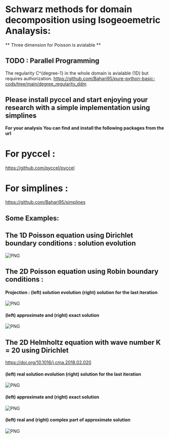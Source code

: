 #  Schwarz methods for domain decomposition using Isogeoemetric Analaysis:

** Three dimension for Poisson is avialable **
## TODO : Parallel Programming
The regularity C^{degree-1} in the whole domain is avialable (1D) but requires authorization.
https://github.com/Bahari95/pure-python-basic-cods/tree/main/degree_regularity_ddm

## Please install pyccel and start enjoying your research with a simple implementation using simplines

**For your analysis You can find and install the following packages from the url**

# For pyccel :
  
  https://github.com/pyccel/pyccel

# For simplines :

  https://github.com/Bahari95/simplines
  
  
## Some Examples:


## The 1D Poisson equation using Dirichlet boundary conditions : solution evolution
![PNG](https://github.com/Bahari95/Isogeometric_analysis_for_domain_decomposition/blob/main/one_dimension/parallel_Schwarz_method_Dirichlet/DD_sol_evol.png)

## The 2D Poisson equation using Robin boundary conditions : 
#### Projection : (left) solution evolution (right) solution for the last iteration
![PNG](https://github.com/Bahari95/Isogeometric_analysis_for_domain_decomposition/blob/main/two_dimension/parallel_Schwarz_method_Robin/on_more_general_geometries/Quart_annulus.png)
#### (left) approximate and (right) exact solution
![PNG](https://github.com/Bahari95/Isogeometric_analysis_for_domain_decomposition/blob/main/two_dimension/parallel_Schwarz_method_Robin/on_more_general_geometries/Quart_annulus_3D.png)

## The 2D Helmholtz equation with wave number K = 20 using Dirichlet

https://doi.org/10.1016/j.cma.2018.02.020
  
#### (left) real solution evolution (right) solution for the last iteration
![PNG](https://github.com/Bahari95/Isogeometric_analysis_for_domain_decomposition_Poisson_equation/blob/main/two_dimension/parallel_Schwarz_method_Dirichlet/Helmholtz_equation/solut_evol.png)


#### (left) approximate and (right) exact solution
![PNG](https://github.com/Bahari95/Isogeometric_analysis_for_domain_decomposition_Poisson_equation/blob/main/two_dimension/parallel_Schwarz_method_Dirichlet/Helmholtz_equation/Helmholtz_3D.png)

#### (left) real and (right) complex part of approximate solution
![PNG](https://github.com/Bahari95/Isogeometric_analysis_for_domain_decomposition_Poisson_equation/blob/main/two_dimension/parallel_Schwarz_method_Dirichlet/Helmholtz_equation/real_and_comlex_part_of_the_solution_.png)

